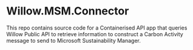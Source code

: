 # Willow.MSM.Connector
This repo contains source code for a Containerised API app that queries Willow Public API to retrieve information to construct a Carbon Activity message to send to Microsoft Sustainability Manager.

